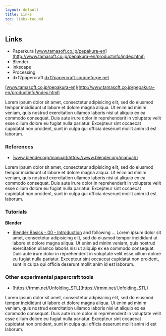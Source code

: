 ```yaml
---
layout: default
title: Links
toc: links-toc.md
---
```


## Links  

- Paperkura [www.tamasoft.co.jp/pepakura-en](http://www.tamasoft.co.jp/pepakura-en/productinfo/index.html)  
- Blender
- Inkscape
- Processing
- dxf2papercraft [dxf2papercraft.sourceforge.net](http://dxf2papercraft.sourceforge.net/)  



[www.tamasoft.co.jp/pepakura-en](http://www.tamasoft.co.jp/pepakura-en/productinfo/index.html)

Lorem ipsum dolor sit amet, consectetur adipisicing elit, sed do eiusmod tempor incididunt ut labore et dolore magna aliqua. Ut enim ad minim veniam, quis nostrud exercitation ullamco laboris nisi ut aliquip ex ea commodo consequat. Duis aute irure dolor in reprehenderit in voluptate velit esse cillum dolore eu fugiat nulla pariatur. Excepteur sint occaecat cupidatat non proident, sunt in culpa qui officia deserunt mollit anim id est laborum.

### References

- [www.blender.org/manual](https://www.blender.org/manual/)

Lorem ipsum dolor sit amet, consectetur adipisicing elit, sed do eiusmod tempor incididunt ut labore et dolore magna aliqua. Ut enim ad minim veniam, quis nostrud exercitation ullamco laboris nisi ut aliquip ex ea commodo consequat. Duis aute irure dolor in reprehenderit in voluptate velit esse cillum dolore eu fugiat nulla pariatur. Excepteur sint occaecat cupidatat non proident, sunt in culpa qui officia deserunt mollit anim id est laborum.

### Tutorials

__Blender__  

- [Blender Basics - 00 - Introduction](https://www.youtube.com/watch?v=zOvawDOWqC4) and following …
Lorem ipsum dolor sit amet, consectetur adipisicing elit, sed do eiusmod tempor incididunt ut labore et dolore magna aliqua. Ut enim ad minim veniam, quis nostrud exercitation ullamco laboris nisi ut aliquip ex ea commodo consequat. Duis aute irure dolor in reprehenderit in voluptate velit esse cillum dolore eu fugiat nulla pariatur. Excepteur sint occaecat cupidatat non proident, sunt in culpa qui officia deserunt mollit anim id est laborum.

### Other experimental papercraft tools  

- [https://trmm.net/Unfolding_STL](https://trmm.net/Unfolding_STL)

Lorem ipsum dolor sit amet, consectetur adipisicing elit, sed do eiusmod tempor incididunt ut labore et dolore magna aliqua. Ut enim ad minim veniam, quis nostrud exercitation ullamco laboris nisi ut aliquip ex ea commodo consequat. Duis aute irure dolor in reprehenderit in voluptate velit esse cillum dolore eu fugiat nulla pariatur. Excepteur sint occaecat cupidatat non proident, sunt in culpa qui officia deserunt mollit anim id est laborum.

